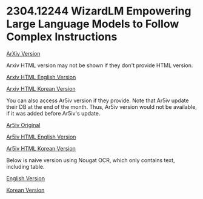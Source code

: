 # 2304.12244 WizardLM Empowering Large Language Models to Follow Complex Instructions

[ArXiv Version](https://arxiv.org/abs/2304.12244)

Arxiv HTML version may not be shown if they don't provide HTML version.

[Arxiv HTML English Version](https://raw.githack.com/kh-kim/arxiv-translator/master/papers/2304.12244/paper.raw.en.html)

[Arxiv HTML Korean Version](https://raw.githack.com/kh-kim/arxiv-translator/master/papers/2304.12244/paper.raw.ko.html)

You can also access Ar5iv version if they provide.
Note that Ar5iv update their DB at the end of the month.
Thus, Ar5iv version would not be available, if it was added before Ar5iv's update.

[Ar5iv Original](https://ar5iv.org/abs/2304.12244)

[Ar5iv HTML English Version](https://raw.githack.com/kh-kim/arxiv-translator/master/papers/2304.12244/paper.ar5iv.en.html)

[Ar5iv HTML Korean Version](https://raw.githack.com/kh-kim/arxiv-translator/master/papers/2304.12244/paper.ar5iv.ko.html)

Below is naive version using Nougat OCR, which only contains text, including table.

[English Version](https://raw.githack.com/kh-kim/arxiv-translator/master/papers/2304.12244/paper.en.html)

[Korean Version](https://raw.githack.com/kh-kim/arxiv-translator/master/papers/2304.12244/paper.ko.html)
